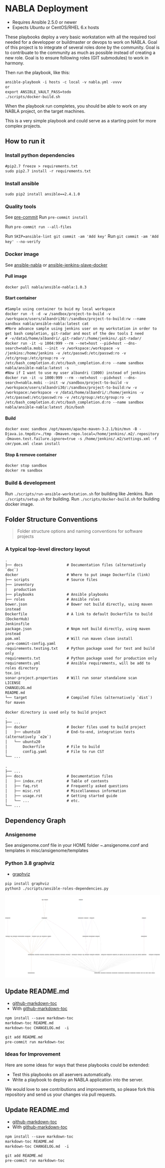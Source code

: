 # NABLA Deployment

- Requires Ansible 2.5.0 or newer
- Expects Ubuntu or CentOS/RHEL 6.x hosts

These playbooks deploy a very basic workstation with all the required tool needed for a developper or buildmaster or devops to work on NABLA.
Goal of this project is to integrate of several roles done by the community.
Goal is to contribuate to the community as much as possible instead of creating a new role.
Goal is to ensure following roles (GIT submodules) to work in harmony.

Then run the playbook, like this:

	ansible-playbook -i hosts -c local -v nabla.yml -vvvv
	or
	export ANSIBLE_VAULT_PASS=todo
	./scripts/docker-build.sh

When the playbook run completes, you should be able to work on any NABLA project, on the target machines.

This is a very simple playbook and could serve as a starting point for more complex projects.

## How to run it

### Install python dependencies

```
#pip2.7 freeze > requirements.txt
sudo pip2.7 install -r requirements.txt
```

### Install ansible

```
sudo pip2 install ansible==2.4.1.0
```

### Quality tools

See [pre-commit](http://pre-commit.com/)
Run `pre-commit install`

Run `pre-commit run --all-files`

Run `SKIP=ansible-lint git commit -am 'Add key'`
Run `git commit -am 'Add key' --no-verify`

### Docker image

See [ansible-nabla](https://hub.docker.com/r/nabla/ansible-nabla/) or [ansible-jenkins-slave-docker](https://hub.docker.com/r/nabla/ansible-jenkins-slave-docker/)

#### Pull image
```
docker pull nabla/ansible-nabla:1.0.3
```
#### Start container
```
#Sample using container to buid my local workspace
docker run -t -d -w /sandbox/project-to-build -v /workspace/users/albandri30/:/sandbox/project-to-build:rw --name sandbox nabla/ansible-nabla:latest cat
#More advance sample using jenkins user on my workstation in order to get bash completion, git-radar and most of the dev tools I need
# -v/data1/home/albandri/.git-radar/:/home/jenkins/.git-radar/
docker run -it -u 1004:999 --rm --net=host --pid=host --dns-search=nabla.mobi --init -v /workspace:/workspace -v /jenkins:/home/jenkins -v /etc/passwd:/etc/passwd:ro -v /etc/group:/etc/group:ro -v /etc/bash_completion.d:/etc/bash_completion.d:ro --name sandbox nabla/ansible-nabla:latest -s
#Now if I want to use my user albandri (1000) instead of jenkins
docker run -it -u 1000:999 --rm --net=host --pid=host --dns-search=nabla.mobi --init -w /sandbox/project-to-build -v /workspace/users/albandri30/:/sandbox/project-to-build:rw -v /workspace:/workspace -v /data1/home/albandri/:/home/jenkins -v /etc/passwd:/etc/passwd:ro -v /etc/group:/etc/group:ro -v /etc/bash_completion.d:/etc/bash_completion.d:ro --name sandbox nabla/ansible-nabla:latest /bin/bash

```
#### Build
```
docker exec sandbox /opt/maven/apache-maven-3.2.1/bin/mvn -B -Djava.io.tmpdir=./tmp -Dmaven.repo.local=/home/jenkins/.m2/.repository -Dmaven.test.failure.ignore=true -s /home/jenkins/.m2/settings.xml -f cmr/pom.xml clean install
```

#### Stop & remove container
```
docker stop sandbox
docker rm sandbox
```

### Build & development

Run `./scripts/run-ansible-workstation.sh` for building like Jenkins.
Run `./scripts/setup.sh` for building.
Run `./scripts/docker-build.sh` for building docker image.


## Folder Structure Conventions

> Folder structure options and naming conventions for software projects

### A typical top-level directory layout

    .
    ├── docs                    # Documentation files (alternatively `doc`)
    docker                      # Where to put image Dockerfile (link)
    ├── scripts                 # Source files
    ├── inventory
    │   production
    ├── playbooks               # Ansible playbooks
    ├── roles                   # Ansible roles
    bower.json                  # Bower not build directly, using maven instead
    Dockerfile                  # A link to default Dockerfile to build (DockerHub)
    Jenkinsfile
    package.json                # Nnpm not build directly, using maven instead
    pom.xml                     # Will run maven clean install
    .pre-commit-config.yaml
    requirements.testing.txt    # Python package used for test and build only
    requirements.txt            # Python package used for production only
    requirements.yml            # Ansible requirements, will be add to roles directory
    tox.ini
    sonar-project.properties    # Will run sonar standalone scan
    LICENSE
    CHANGELOG.md
    README.md
    └── target                  # Compiled files (alternatively `dist`) for maven

    docker directory is used only to build project
    .
    ├── ...
    ├── docker                  # Docker files used to build project
    │   ├── ubuntu18            # End-to-end, integration tests (alternatively `e2e`)
    │   └── ubuntu20
    │       Dockerfile          # File to build
    │       config.yaml         # File to run CST
    └── ...

    .
    ├── ...
    ├── docs                    # Documentation files
    │   ├── index.rst           # Table of contents
    │   ├── faq.rst             # Frequently asked questions
    │   ├── misc.rst            # Miscellaneous information
    │   ├── usage.rst           # Getting started guide
    │   └── ...                 # etc.
    └── ...

## Dependency Graph

### Ansigenome

See ansigenome.conf file in your HOME folder ~.ansigenome.conf and templates in misc/ansigenome/templates

### Python 3.8 graphviz

 * [graphviz](https://pypi.org/project/graphviz/)

```
pip install graphviz
python3 ./scripts/ansible-roles-dependencies.py
```

![Dependency Graph](roles/test.png)

## Update README.md


  * [github-markdown-toc](https://github.com/jonschlinkert/markdown-toc)
  * With [github-markdown-toc](https://github.com/Lucas-C/pre-commit-hooks-nodejs)

```
npm install --save markdown-toc
markdown-toc README.md
markdown-toc CHANGELOG.md  -i
```

```
git add README.md
pre-commit run markdown-toc
```

### Ideas for Improvement

Here are some ideas for ways that these playbooks could be extended:

- Test this playbooks on all aservers automatically.
- Write a playbook to deploy an NABLA application into the server.

We would love to see contributions and improvements, so please fork this
repository and send us your changes via pull requests.

## Update README.md


  * [github-markdown-toc](https://github.com/jonschlinkert/markdown-toc)
  * With [github-markdown-toc](https://github.com/Lucas-C/pre-commit-hooks-nodejs)

```
npm install --save markdown-toc
markdown-toc README.md
markdown-toc CHANGELOG.md  -i
```

```
git add README.md
pre-commit run markdown-toc
```
